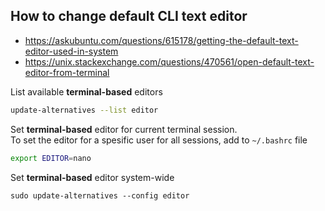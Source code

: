 ## How to change default CLI text editor
- https://askubuntu.com/questions/615178/getting-the-default-text-editor-used-in-system
- https://unix.stackexchange.com/questions/470561/open-default-text-editor-from-terminal

List available **terminal-based** editors
```bash
update-alternatives --list editor
```
Set **terminal-based** editor for current terminal session.\
To set the editor for a spesific user for all sessions, add to `~/.bashrc` file
```bash
export EDITOR=nano
```
Set **terminal-based** editor system-wide
```
sudo update-alternatives --config editor
```

